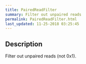 ```yaml
---
title: PairedReadFilter
summary: Filter out unpaired reads
permalink: PairedReadFilter.html
last_updated: 11-25-2018 03:25:45
---
```



## Description

Filter out unpaired reads (not 0x1).

